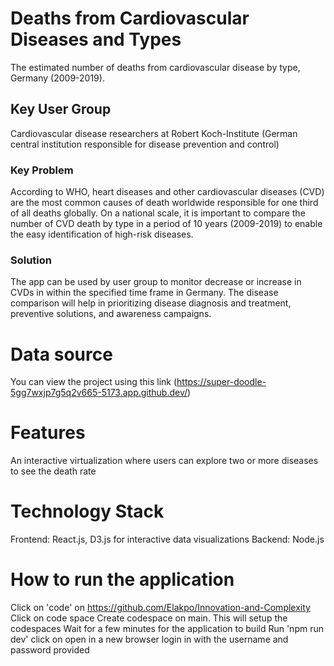 # Deaths from Cardiovascular Diseases and Types

The estimated number of deaths from cardiovascular disease by type, Germany (2009-2019).
## Key User Group
Cardiovascular disease researchers at Robert Koch-Institute (German central institution responsible for disease prevention and control)
### Key Problem
According to WHO, heart diseases and other cardiovascular diseases (CVD) are the most common causes of death worldwide responsible for one third of all deaths globally. On a national scale, it is important to compare the number of CVD death by type in a period of 10 years (2009-2019) to enable the easy identification of high-risk
diseases.
### Solution
The app can be used by user group to monitor decrease or increase in CVDs in within the specified time frame in Germany. The disease comparison will help in prioritizing disease diagnosis and treatment, preventive solutions, and awareness campaigns.

# Data source 
You can view the project using this link (https://super-doodle-5gg7wxjp7g5q2v665-5173.app.github.dev/)
# Features
An interactive virtualization where users can explore two or more diseases to see the death rate
# Technology Stack
Frontend: React.js, D3.js for interactive data visualizations
Backend: Node.js


# How to run the application
Click on 'code' on https://github.com/Elakpo/Innovation-and-Complexity
Click on code space
Create codespace on main. This will setup the codespaces
Wait for a few minutes for the application to build 
Run 'npm run dev'
click on open in a new browser
login in with the username and password provided
